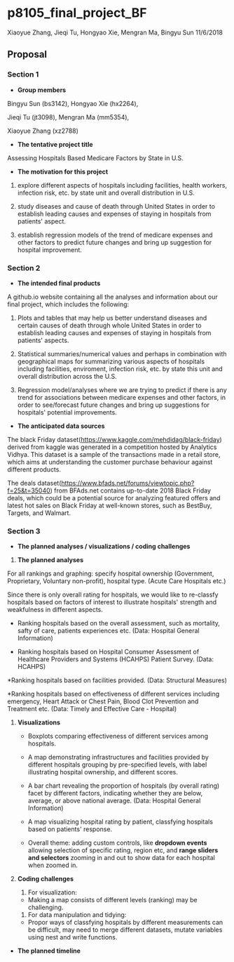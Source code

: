 p8105\_final\_project\_BF
================
Xiaoyue Zhang, Jieqi Tu, Hongyao Xie, Mengran Ma, Bingyu Sun
11/6/2018

Proposal
--------

### Section 1

-   **Group members**

Bingyu Sun (bs3142), Hongyao Xie (hx2264),

Jieqi Tu (jt3098), Mengran Ma (mm5354),

Xiaoyue Zhang (xz2788)

-   **The tentative project title**

Assessing Hospitals Based Medicare Factors by State in U.S.

-   **The motivation for this project**

1.  explore different aspects of hospitals including facilities, health workers, infection risk, etc. by state unit and overall distribution in U.S.

2.  study diseases and cause of death through United States in order to establish leading causes and expenses of staying in hospitals from patients' aspect.

3.  establish regression models of the trend of medicare expenses and other factors to predict future changes and bring up suggestion for hospital improvement.

### Section 2

-   **The intended final products**

A github.io website containing all the analyses and information about our final project, which includes the following:

1.  Plots and tables that may help us better understand diseases and certain causes of death through whole United States in order to establish leading causes and expenses of staying in hospitals from patients' aspects.

2.  Statistical summaries/numerical values and perhaps in combination with geographical maps for summarizing various aspects of hospitals including facilities, enviroment, infection risk, etc. by state this unit and overall distribution across the U.S.

3.  Regression model/analyses where we are trying to predict if there is any trend for associations between medicare expenses and other factors, in order to see/forecast future changes and bring up suggestions for hospitals' potential improvements.

-   **The anticipated data sources**

The black Friday dataset(<https://www.kaggle.com/mehdidag/black-friday>) derived from kaggle was generated in a competition hosted by Analytics Vidhya. This dataset is a sample of the transactions made in a retail store, which aims at understanding the customer purchase behaviour against different products.

The deals dataset(<https://www.bfads.net/forums/viewtopic.php?f=25&t=35040>) from BFAds.net contains up-to-date 2018 Black Friday deals, which could be a potential source for analyzing featured offers and latest hot sales on Black Friday at well-known stores, such as BestBuy, Targets, and Walmart.

### Section 3

-   **The planned analyses / visualizations / coding challenges**

1.  **The planned analyses**

For all rankings and graphing: specify hospital ownership (Government, Proprietary, Voluntary non-profit), hospital type. (Acute Care Hospitals etc.)

Since there is only overall rating for hospitals, we would like to re-classfy hospitals based on factors of interest to illustrate hospitals' strength and weakfulness in different aspects.

-   Ranking hospitals based on the overall assessment, such as mortality, safty of care, patients experiences etc. (Data: Hospital General Information)

-   Ranking hospitals based on Hospital Consumer Assessment of Healthcare Providers and Systems (HCAHPS) Patient Survey. (Data: HCAHPS)

\*Ranking hospitals based on facilities provided. (Data: Structural Measures)

\*Ranking hospitals based on effectiveness of different services including emergency, Heart Attack or Chest Pain, Blood Clot Prevention and Treatment etc. (Data: Timely and Effective Care - Hospital)

1.  **Visualizations**

    -   Boxplots comparing effectiveness of different services among hospitals.

    -   A map demonstrating infrastructures and facilities provided by different hospitals grouping by pre-specified levels, with label illustrating hospital ownership, and different scores.

    -   A bar chart revealing the proportion of hospitals (by overall rating) facet by different factors, indicating whether they are below, average, or above national average. (Data: Hospital General Information)

    -   A map visualizing hospital rating by patient, classfying hospitals based on patients' response.

    -   Overall theme: adding custom controls, like **dropdown events** allowing selection of specific rating, region etc, and **range sliders and selectors** zooming in and out to show data for each hospital when zoomed in.

2.  **Coding challenges**

    1.  For visualization:

    -   Making a map consists of different levels (ranking) may be challenging.

    1.  For data manipulation and tidying:

    -   Propor ways of classfying hospitals by different measurements can be difficult, may need to merge different datasets, mutate variables using nest and write functions.

-   **The planned timeline**
